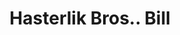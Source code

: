 ---
doi: 10.7916/D8K08G8Q
date_other: '1890'
date_other_textual: 1890-1899
form: printed ephemera
genre:
- Invoices
name:
- Hasterlik Bros.
object_in_context_url: https://biggert.cul.columbia.edu/items/view/ave_biggert_00201
subject_hierarchical_geographic:
- Chicago, Illinois, United States
subject_name:
- Hasterlik Bros.
title: Hasterlik Bros.. Bill
sort_title: Hasterlik Bros.. Bill
call_number: ave_biggert_00201
coordinates:
- 41.83694444444445,-87.68472222222222
pid: ave_biggert_00201
identifiers: ave_biggert_00201
thumbnail: https://derivativo-1.library.columbia.edu/iiif/2/ldpd:345119/full/!256,256/0/native.jpg
permalink: /biggert/ave_biggert_00201/
layout: iiif-image-page
---